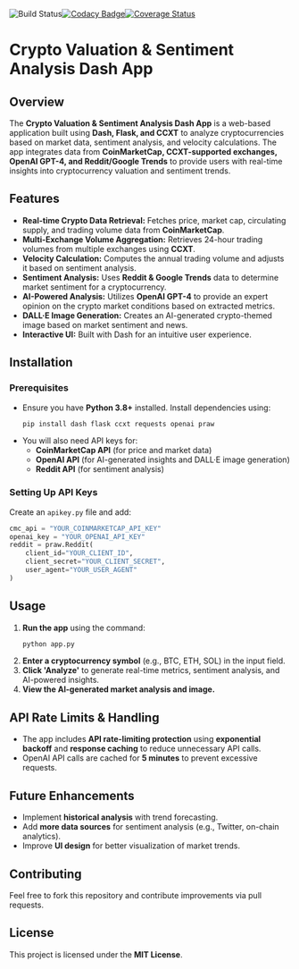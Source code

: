 ![Build Status](https://github.com/jpegaitaz/valuation_crypto/actions/workflows/codeql.yml/badge.svg)[![Codacy Badge](https://app.codacy.com/project/badge/Grade/31d4d5d3746046599dd47dc8e0a66dff)](https://app.codacy.com/gh/jpegaitaz/valuation_crypto/dashboard?utm_source=gh&utm_medium=referral&utm_content=&utm_campaign=Badge_grade)[![Coverage Status](https://coveralls.io/repos/github/jpegaitaz/valuation_crypto/badge.svg?branch=main)](https://coveralls.io/github/your_username/your_repo?branch=main)


# Crypto Valuation & Sentiment Analysis Dash App

## Overview
The **Crypto Valuation & Sentiment Analysis Dash App** is a web-based application built using **Dash, Flask, and CCXT** to analyze cryptocurrencies based on market data, sentiment analysis, and velocity calculations. The app integrates data from **CoinMarketCap, CCXT-supported exchanges, OpenAI GPT-4, and Reddit/Google Trends** to provide users with real-time insights into cryptocurrency valuation and sentiment trends.

## Features
- **Real-time Crypto Data Retrieval:** Fetches price, market cap, circulating supply, and trading volume data from **CoinMarketCap**.
- **Multi-Exchange Volume Aggregation:** Retrieves 24-hour trading volumes from multiple exchanges using **CCXT**.
- **Velocity Calculation:** Computes the annual trading volume and adjusts it based on sentiment analysis.
- **Sentiment Analysis:** Uses **Reddit & Google Trends** data to determine market sentiment for a cryptocurrency.
- **AI-Powered Analysis:** Utilizes **OpenAI GPT-4** to provide an expert opinion on the crypto market conditions based on extracted metrics.
- **DALL·E Image Generation:** Creates an AI-generated crypto-themed image based on market sentiment and news.
- **Interactive UI:** Built with Dash for an intuitive user experience.

## Installation
### Prerequisites
- Ensure you have **Python 3.8+** installed. Install dependencies using:
  ```sh
  pip install dash flask ccxt requests openai praw
  ```
- You will also need API keys for:
  - **CoinMarketCap API** (for price and market data)
  - **OpenAI API** (for AI-generated insights and DALL·E image generation)
  - **Reddit API** (for sentiment analysis)

### Setting Up API Keys
Create an `apikey.py` file and add:
```python
cmc_api = "YOUR_COINMARKETCAP_API_KEY"
openai_key = "YOUR_OPENAI_API_KEY"
reddit = praw.Reddit(
    client_id="YOUR_CLIENT_ID",
    client_secret="YOUR_CLIENT_SECRET",
    user_agent="YOUR_USER_AGENT"
)
```

## Usage
1. **Run the app** using the command:
   ```sh
   python app.py
   ```
2. **Enter a cryptocurrency symbol** (e.g., BTC, ETH, SOL) in the input field.
3. **Click 'Analyze'** to generate real-time metrics, sentiment analysis, and AI-powered insights.
4. **View the AI-generated market analysis and image.**

## API Rate Limits & Handling
- The app includes **API rate-limiting protection** using **exponential backoff** and **response caching** to reduce unnecessary API calls.
- OpenAI API calls are cached for **5 minutes** to prevent excessive requests.

## Future Enhancements
- Implement **historical analysis** with trend forecasting.
- Add **more data sources** for sentiment analysis (e.g., Twitter, on-chain analytics).
- Improve **UI design** for better visualization of market trends.

## Contributing
Feel free to fork this repository and contribute improvements via pull requests.

## License
This project is licensed under the **MIT License**.
